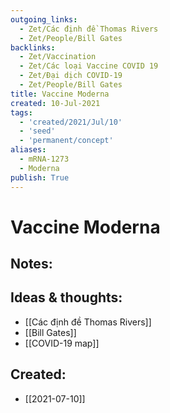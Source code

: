 ```yaml
---
outgoing_links:
  - Zet/Các định đề Thomas Rivers
  - Zet/People/Bill Gates
backlinks:
  - Zet/Vaccination
  - Zet/Các loại Vaccine COVID 19
  - Zet/Đại dịch COVID-19
  - Zet/People/Bill Gates
title: Vaccine Moderna
created: 10-Jul-2021
tags:
  - 'created/2021/Jul/10'
  - 'seed'
  - 'permanent/concept'
aliases:
  - mRNA-1273
  - Moderna
publish: True
---
```

# Vaccine Moderna

## Notes:

## Ideas & thoughts:
- [[Các định đề Thomas Rivers]]
- [[Bill Gates]]
- [[COVID-19 map]]



## Created:
- [[2021-07-10]]

